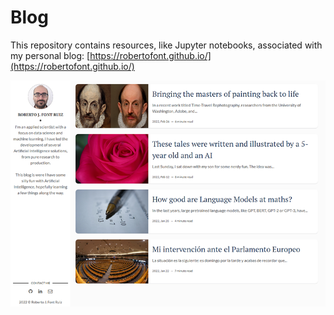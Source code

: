# Blog

This repository contains resources, like Jupyter notebooks, associated with my personal blog: [https://robertofont.github.io/](https://robertofont.github.io/)



<img src="./website.png" title="" alt="Blog screenshot" data-align="center">
